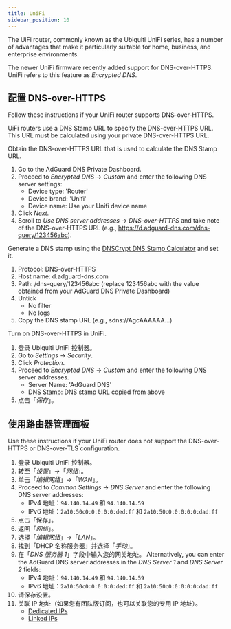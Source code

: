 ```yaml
---
title: UniFi
sidebar_position: 10
---
```


The UiFi router, commonly known as the Ubiquiti UniFi series, has a number of advantages that make it particularly suitable for home, business, and enterprise environments.

The newer UniFi firmware recently added support for DNS-over-HTTPS. UniFi refers to this feature as _Encrypted DNS_.

## 配置 DNS-over-HTTPS

Follow these instructions if your UniFi router supports DNS-over-HTTPS.

UiFi routers use a DNS Stamp URL to specify the DNS-over-HTTPS URL. This URL must be calculated using your private DNS-over-HTTPS URL.

Obtain the DNS-over-HTTPS URL that is used to calculate the DNS Stamp URL.

1. Go to the AdGuard DNS Private Dashboard.
2. Proceed to _Encrypted DNS_ → _Custom_ and enter the following DNS server settings:
    - Device type: 'Router'
    - Device brand: 'Unifi'
    - Device name: Use your Unifi device name
3. Click _Next_.
4. Scroll to _Use DNS server addresses_ → _DNS-over-HTTPS_ and take note of the DNS-over-HTTPS URL (e.g., https://d.adguard-dns.com/dns-query/123456abc).

Generate a DNS stamp using the [DNSCrypt DNS Stamp Calculator](https://dnscrypt.info/stamps/) and set it.

1. Protocol: DNS-over-HTTPS
2. Host name: d.adguard-dns.com
3. Path: /dns-query/123456abc (replace 123456abc with the value obtained from your AdGuard DNS Private Dashboard)
4. Untick
    - No filter
    - No logs
5. Copy the DNS stamp URL (e.g., sdns://AgcAAAAAA…)

Turn on DNS-over-HTTPS in UniFi.

1. 登录 Ubiquiti UniFi 控制器。
2. Go to _Settings_ → _Security_.
3. Click _Protection_.
4. Proceed to _Encrypted DNS_ → _Custom_ and enter the following DNS server addresses.
    - Server Name: 'AdGuard DNS'
    - DNS Stamp: DNS stamp URL copied from above
5. 点击「_保存_」。

## 使用路由器管理面板

Use these instructions if your UniFi router does not support the DNS-over-HTTPS or DNS-over-TLS configuration.

1. 登录 Ubiquiti UniFi 控制器。
2. 转至「_设置_」→「_网络_」。
3. 单击「_编辑网络_」→「_WAN_」。
4. Proceed to _Common Settings_ → _DNS Server_ and enter the following DNS server addresses:
    - IPv4 地址：`94.140.14.49` 和 `94.140.14.59`
    - IPv6 地址：`2a10:50c0:0:0:0:0:ded:ff` 和 `2a10:50c0:0:0:0:0:dad:ff`
5. 点击「保存」。
6. 返回「_网络_」。
7. 选择「_编辑网络_」→「_LAN_」。
8. 找到「DHCP 名称服务器」并选择「_手动_」。
9. 在「_DNS 服务器 1_」字段中输入您的网关地址。 Alternatively, you can enter the AdGuard DNS server addresses in the _DNS Server 1_ and _DNS Server 2_ fields:
    - IPv4 地址：`94.140.14.49` 和 `94.140.14.59`
    - IPv6 地址：`2a10:50c0:0:0:0:0:ded:ff` 和 `2a10:50c0:0:0:0:0:dad:ff`
10. 请保存设置。
11. 关联 IP 地址（如果您有团队版订阅，也可以关联您的专用 IP 地址）。
     - [Dedicated IPs](private-dns/connect-devices/other-options/dedicated-ip.md)
     - [Linked IPs](private-dns/connect-devices/other-options/linked-ip.md)
